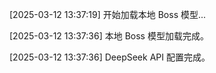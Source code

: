 [2025-03-12 13:37:19] 开始加载本地 Boss 模型...

[2025-03-12 13:37:36] 本地 Boss 模型加载完成。

[2025-03-12 13:37:36] DeepSeek API 配置完成。

